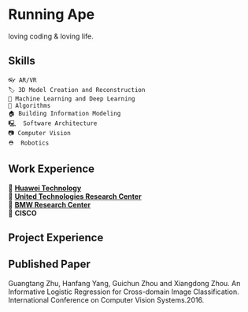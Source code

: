 Running Ape
=====================
loving coding & loving life.


Skills
---------------
```
👓 AR/VR 
🏷️ 3D Model Creation and Reconstruction
🧠 Machine Learning and Deep Learning
📜 Algorithms
🏠 Building Information Modeling
🖳  Software Architecture
📷 Computer Vision
⛑  Robotics
```

Work Experience 
---------------
📱  [**Huawei Technology**<br>](https://www.huawei.com/us/)
🚀 [**United Technologies Research Center**<br>](http://www.utrc.utc.com/)
🚗 [**BMW Research Center**<br>](https://www.bmw.com/en/index.html)
📡  **CISCO**<br> 

Project Experience
-------------------


Published Paper
-------------------
Guangtang Zhu, Hanfang Yang, Guichun Zhou and Xiangdong Zhou. An Informative Logistic Regression for Cross-domain Image Classification. International Conference on Computer Vision Systems.2016.

